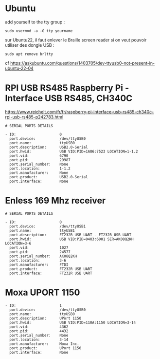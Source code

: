 # Ubuntu

add yourself to the tty group :

``` 
sudo usermod -a -G tty yourname
```

sur Ubuntu22, il faut enlever le Braille screen reader si on veut pouvoir utiliser des dongle USB :

``` 
sudo apt remove brltty
```

cf https://askubuntu.com/questions/1403705/dev-ttyusb0-not-present-in-ubuntu-22-04

# RPI USB RS485 Raspberry Pi - Interface USB RS485, CH340C

https://www.reichelt.com/fr/fr/raspberry-pi-interface-usb-rs485-ch340c-rpi-usb-rs485-p242783.html

```
# SERIAL PORTS DETAILS

- ID:                    0
  port.device:           /dev/ttyUSB0
  port.name:             ttyUSB0
  port.description:      USB2.0-Serial
  port.hwid:             USB VID:PID=1A86:7523 LOCATION=1-1.2
  port.vid:              6790
  port.pid:              29987
  port.serial_number:    None
  port.location:         1-1.2
  port.manufacturer:     None
  port.product:          USB2.0-Serial
  port.interface:        None
```

# Enless 169 Mhz receiver

```
# SERIAL PORTS DETAILS

- ID:                    0
  port.device:           /dev/ttyUSB1
  port.name:             ttyUSB1
  port.description:      FT232R USB UART - FT232R USB UART
  port.hwid:             USB VID:PID=0403:6001 SER=AK08Q2KH LOCATION=3-6
  port.vid:              1027
  port.pid:              24577
  port.serial_number:    AK08Q2KH
  port.location:         3-6
  port.manufacturer:     FTDI
  port.product:          FT232R USB UART
  port.interface:        FT232R USB UART
```

# Moxa UPORT 1150

```
- ID:                    1
  port.device:           /dev/ttyUSB0
  port.name:             ttyUSB0
  port.description:      UPort 1150
  port.hwid:             USB VID:PID=110A:1150 LOCATION=3-14
  port.vid:              4362
  port.pid:              4432
  port.serial_number:    None
  port.location:         3-14
  port.manufacturer:     Moxa Inc.
  port.product:          UPort 1150
  port.interface:        None
```
